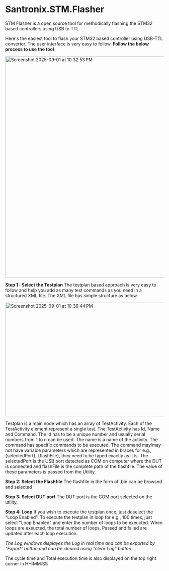# Santronix.STM.Flasher
STM Flasher is a open source tool for methodically flashing the STM32 based controllers using USB to TTL

Here's the easiest tool to flash your STM32 based controller using USB-TTL converter. The user interface is very easy to follow.
**Follow the below process to use the tool**

<img width="1141" height="701" alt="Screenshot 2025-09-01 at 10 32 53 PM" src="https://github.com/user-attachments/assets/55ee11dd-f6da-4518-bc99-d6fdd3d41df7" />

**Step 1 : Select the Testplan**
The testplan based approach is very easy to follow and help you add as many test commands as you need in a structured XML file. The XML file has simple structure as below

<img width="760" height="360" alt="Screenshot 2025-09-01 at 10 36 44 PM" src="https://github.com/user-attachments/assets/a82ea403-1409-41c8-976e-bb1dbb185ec2" />

Testplan is a main node which has an array of TestActivity. Each of the TestActivity element represent a single test. The TestActivity has Id, Name and Command. The Id has to be a unique number and usually serial numbers from 1 to n can be used. The name is a name of the activity. The command has specific commands to be executed. The command may/may not have variable parameters which are represented in braces for e.g., {selectedPort}, {flashFile}, they need to be typed exactly as it is. The selectedPort is the USB port detected as COM on computer where the DUT is connected and flashFile is the complete path of the flashfile. The value of these parameters is passed from the Utility.

**Step 2: Select the Flashfile**
The flashfile in the form of .bin can be browsed and selected

**Step 3: Select DUT port**
The DUT port is the COM port selected on the utility.

**Step 4: Loop**
If you wish to execute the testplan once, just deselect the "Loop Enabled". To execute the testplan in loop for e.g., 100 times, just select "Loop Enabled" and enter the number of loops to be exeucted. When loops are exeucted, the total number of loops, Passed and failed are updated after each loop execution.

_The Log windows displayes the Log in real time and can be exported by "Export" button and can be cleared using "clear Log" button_

The cycle time and Total execution time is also displayed on the top right corner in HH:MM:SS

